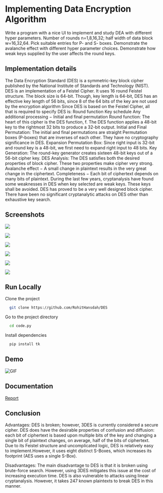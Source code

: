 
# Implementing Data Encryption Algorithm


Write a program with a nice UI to implement and study DEA with different hyper
parameters.
Number of rounds n=1,8,16,32; half width of data block w=16,32,64. Pick suitable
entries for P- and S- boxes.
Demonstrate the avalanche effect with different hyper parameter choices.
Demonstrate how weak keys supplied by the user affects the round keys.
## Implementation details


The Data Encryption Standard (DES)
is a symmetric-key block cipher published by the
National Institute of Standards and Technology (NIST).
DES is an implementation of a Feistel Cipher. It uses 16 round Feistel structure.
The block size is 64-bit. Though, key length is 64-bit,
DES has an effective key length of 56 bits, since 8 of the
64 bits of the key are not used by the encryption algorithm
Since DES is based on the Feistel Cipher, all that is required to specify DES is:
Round function
Key schedule
Any additional processing − Initial and final permutation
Round function:
The heart of this cipher is the DES function, f.
The DES function applies a 48-bit key to the rightmost 32 bits to produce a 32-bit
output.
Initial and Final Permutation:
The initial and final permutations are straight Permutation boxes (P-boxes)
that are inverses of each other.
They have no cryptography significance in DES.
Expansion Permutation Box:
Since right input is 32-bit and round key is a 48-bit,
we first need to expand right input to 48 bits.
Key Generation:
The round-key generator creates sixteen 48-bit keys out of a 56-bit cipher key.
DES Analysis:
The DES satisfies both the desired properties of block cipher. These two properties
make cipher very strong.
Avalanche effect − A small change in plaintext results in the very great change in
the ciphertext.
Completeness − Each bit of ciphertext depends on many bits of plaintext.
During the last few years, cryptanalysis have found some weaknesses in DES when key
selected are weak keys.
These keys shall be avoided.
DES has proved to be a very well designed block cipher.
There have been no significant cryptanalytic attacks on DES other than exhaustive
key search.
## Screenshots

![](https://encrypted-tbn0.gstatic.com/images?q=tbn:ANd9GcRimLU66mKJ8R1UHJypkFbqb6rCIJizvik85Q&usqp=CAU)

![](https://user-images.githubusercontent.com/44118554/140682830-896086f4-0ce5-44b2-b2cd-8cf13706126a.PNG)

![](https://user-images.githubusercontent.com/44118554/140682975-b5e00ef2-1604-4407-bfb7-c47bc826dc63.PNG)

![](https://user-images.githubusercontent.com/44118554/140652814-a4a3d5b2-155a-4c26-9ae6-59635818ee3d.PNG)

![](https://user-images.githubusercontent.com/44118554/140652672-f7464f75-6fbb-41f9-b35c-8138fbf7dc51.PNG)

![](https://user-images.githubusercontent.com/44118554/140652725-794806e0-9411-4706-ae2c-d761c39c1eda.PNG)


## Run Locally

Clone the project

```bash
  git clone https://github.com/RohitHansdah/DES
```

Go to the project directory

```bash
  cd code.py
```

Install dependencies

```bash
  pip install tk
```




## Demo

![GIF](https://i.makeagif.com/media/11-08-2021/1PDBjk.gif)


## Documentation

[Report](https://drive.google.com/file/d/1Q9hHzj1NJsNhgF-DCb5eVFSC4w-CBHtY/view?usp=sharing)


## Conclusion

Advantages:
DES is broken; however, 3DES is currently considered a secure cipher.
DES does have the desirable properties of confusion and diffusion:
each bit of ciphertext is based upon multiple bits of the key and changing a single
bit of plaintext changes, on average, half of the bits of ciphertext.
Due to its Feistel structure and uncomplicated logic, DES is relatively easy to
implement.However, it uses eight distinct S-Boxes, which increases its footprint (AES uses a
single S-Box).

Disadvantages:
The main disadvantage to DES is that it is broken using brute-force search.
However, using 3DES mitigates this issue at the cost of increasing execution time.
DES is also vulnerable to attacks using linear cryptanalysis. However, it takes 247
known plaintexts to break DES in this manner.
